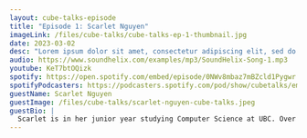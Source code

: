 ```yaml
---
layout: cube-talks-episode
title: "Episode 1: Scarlet Nguyen"
imageLink: /files/cube-talks/cube-talks-ep-1-thumbnail.jpg
date: 2023-03-02
desc: "Lorem ipsum dolor sit amet, consectetur adipiscing elit, sed do eiusmod tempor incididunt ut labore et dolore magna aliqua. Lorem ipsum dolor sit amet, consectetur adipiscing elit, sed do eiusmod tempor incididunt ut labore et dolore magna aliqua. Lorem ipsum dolor sit amet, consectetur adipiscing elit, sed do eiusmod tempor incididunt ut labore et dolore magna aliqua."
audio: https://www.soundhelix.com/examples/mp3/SoundHelix-Song-1.mp3
youtube: KeT7btOQizk
spotify: https://open.spotify.com/embed/episode/0NWv8mbaz7mBZcld1Pygwr
spotifyPodcasters: https://podcasters.spotify.com/pod/show/cubetalks/embed/episodes/Scarlet-Nguyen-Cube-Talks-Episode-1-e20ostp
guestName: Scarlet Nguyen
guestImage: /files/cube-talks/scarlet-nguyen-cube-talks.jpeg
guestBio: |
  Scarlet is in her junior year studying Computer Science at UBC. Over the past few years, Scarlet has interned at numerous tech companies including Hootsuite, IMI.AI, Bolt, Google, Linkedin, and Slack. She is also planning to join Dropbox as a software engineering intern this summer. On Scarlet’s LinkedIn, you can find many useful resources, motivational posts, and other words of advice about her experiences! Reach out to them [here](https://www.linkedin.com/in/scarletnguyen/)!
---
```

